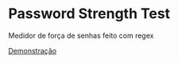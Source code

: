 # Password Strength Test
Medidor de força de senhas feito com regex

[Demonstração](https://codepen.io/mscarvalho/full/vYNVOLR)
